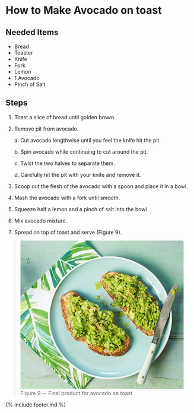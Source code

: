 # How to Make Avocado on toast

## Needed Items

- Bread
- Toaster
- Knife
- Fork
- Lemon
- 1 Avocado
- Pinch of Salt

## Steps

1. Toast a slice of bread until golden brown.
2. Remove pit from avocado.

    a.  Cut avocado lengthwise until you feel the knife hit the pit.

    b.  Spin avocado while continuing to cut around the pit.

    c.  Twist the two halves to separate them.

    d.  Carefully hit the pit with your knife and remove it.

3. Scoop out the flesh of the avocado with a spoon and place it in a bowl.
4. Mash the avocado with a fork until smooth.
5. Squeeze half a lemon and a pinch of salt into the bowl
6. Mix avocado mixture.
7. Spread on top of toast and serve (Figure 9).

> ![Avocado on Toast](images/media/image9.png)  
> Figure 9 -- Final product for avocado on toast

{% include footer.md %}
